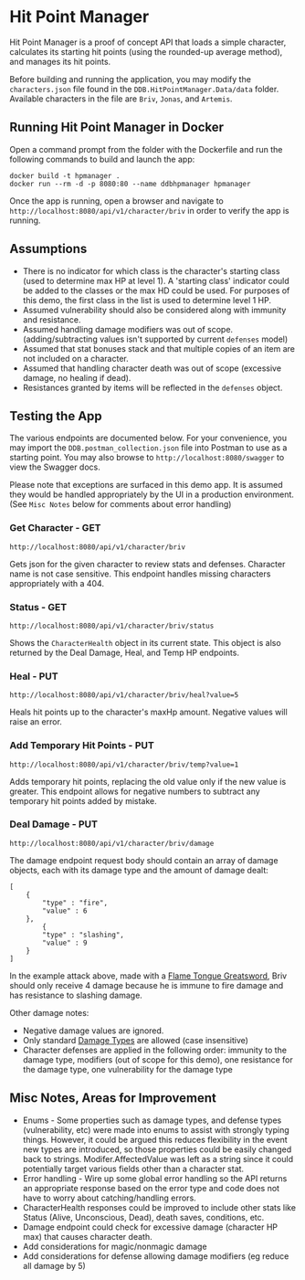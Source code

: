 ﻿# Hit Point Manager

Hit Point Manager is a proof of concept API that loads a simple character,
calculates its starting hit points (using the rounded-up average method),
and manages its hit points.

Before building and running the application, you may modify the `characters.json`
file found in the `DDB.HitPointManager.Data/data` folder.
Available characters in the file are `Briv`, `Jonas`, and `Artemis`.

## Running Hit Point Manager in Docker

Open a command prompt from the folder with the Dockerfile
and run the following commands to build and launch the app:

```
docker build -t hpmanager .
docker run --rm -d -p 8080:80 --name ddbhpmanager hpmanager
```

Once the app is running, open a browser and navigate to
`http://localhost:8080/api/v1/character/briv`
in order to verify the app is running.

## Assumptions

- There is no indicator for which class is the character's starting class (used to determine max HP at level 1).
  A 'starting class' indicator could be added to the classes or the max HD could be used. For purposes of this demo,
  the first class in the list is used to determine level 1 HP.
- Assumed vulnerability should also be considered along with immunity and resistance.
- Assumed handling damage modifiers was out of scope. (adding/subtracting values isn't supported by current `defenses` model)
- Assumed that stat bonuses stack and that multiple copies of an item are not included on a character.
- Assumed that handling character death was out of scope (excessive damage, no healing if dead).
- Resistances granted by items will be reflected in the `defenses` object.

## Testing the App

The various endpoints are documented below.
For your convenience, you may import the `DDB.postman_collection.json` file into Postman to use as a starting point.
You may also browse to `http://localhost:8080/swagger` to view the Swagger docs.

Please note that exceptions are surfaced in this demo app. It is assumed they would be handled
appropriately by the UI in a production environment. (See `Misc Notes` below for comments about error handling)

### Get Character - GET

`http://localhost:8080/api/v1/character/briv`

Gets json for the given character to review stats and defenses.
Character name is not case sensitive.
This endpoint handles missing characters appropriately with a 404.

### Status - GET

`http://localhost:8080/api/v1/character/briv/status`

Shows the `CharacterHealth` object in its current state. This object is also returned by
the Deal Damage, Heal, and Temp HP endpoints.

### Heal - PUT

`http://localhost:8080/api/v1/character/briv/heal?value=5`

Heals hit points up to the character's maxHp amount.
Negative values will raise an error.

### Add Temporary Hit Points - PUT

`http://localhost:8080/api/v1/character/briv/temp?value=1`

Adds temporary hit points, replacing the old value only if the new value is greater.
This endpoint allows for negative numbers to subtract any temporary hit points added by mistake.

### Deal Damage - PUT

`http://localhost:8080/api/v1/character/briv/damage`

The damage endpoint request body should contain an array of damage objects, each with its damage type
and the amount of damage dealt:

```
[
    {
        "type" : "fire",
        "value" : 6
    },
        {
        "type" : "slashing",
        "value" : 9
    }
]
```

In the example attack above, made with a [Flame Tongue Greatsword](https://www.dndbeyond.com/magic-items/flame-tongue), Briv should only receive 4 damage because he is immune to fire damage and has resistance to slashing damage.

Other damage notes:

- Negative damage values are ignored.
- Only standard [Damage Types](https://www.dndbeyond.com/sources/basic-rules/combat#DamageTypes) are allowed (case insensitive)
- Character defenses are applied in the following order: immunity to the damage type, modifiers (out of scope for this demo), one resistance for the damage type, one vulnerability for the damage type

## Misc Notes, Areas for Improvement

- Enums - Some properties such as damage types, and defense types (vulnerability, etc) were made into enums to
  assist with strongly typing things. However, it could be argued this reduces flexibility
  in the event new types are introduced, so those properties could be easily changed back to strings.
  Modifer.AffectedValue was left as a string since it could potentially target various fields other than a character stat.
- Error handling - Wire up some global error handling so the API returns an appropriate response
  based on the error type and code does not have to worry about catching/handling errors.
- CharacterHealth responses could be improved to include other stats like Status (Alive, Unconscious, Dead),
  death saves, conditions, etc.
- Damage endpoint could check for excessive damage (character HP max) that causes character death.
- Add considerations for magic/nonmagic damage
- Add considerations for defense allowing damage modifiers (eg reduce all damage by 5)
